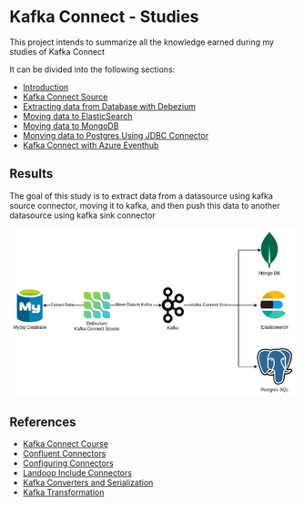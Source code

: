 # Kafka Connect - Studies

This project intends to summarize all the knowledge earned during my studies of Kafka Connect

It can be divided into the following sections:

- [Introduction](./00-Introduction.md)
- [Kafka Connect Source](./01-KafkaConnectSource.md)
- [Extracting data from Database with Debezium](./02-KafkaConnectSourceDebezium.md)
- [Moving data to ElasticSearch](./03-KafkaConnectSinkElasticsearch.md)
- [Moving data to MongoDB](./04-KafkaConnectSinkMongoDB.md)
- [Monving data to Postgres Using JDBC Connector](/05-KafkaConnectSinkJDBC.md)
- [Kafka Connect with Azure Eventhub](./06-KafkaConnectAzureEventhub.md)

## Results
The goal of this study is to extract data from a datasource using kafka source connector, moving it to kafka, and then push this data to another datasource using kafka sink connector

![Goal](./artifacts/pictures/00-Goal.png)


## References

- [Kafka Connect Course](https://www.udemy.com/course/kafka-connect)
- [Confluent Connectors](https://www.confluent.io/hub/)
- [Configuring Connectors](https://kafka.apache.org/documentation.html#connect_configuring)
- [Landoop Include Connectors](https://github.com/lensesio/fast-data-dev#enable-additional-connectors)
- [Kafka Converters and Serialization](https://www.confluent.io/blog/kafka-connect-deep-dive-converters-serialization-explained/#json-schemas)
- [Kafka Transformation](https://www.confluent.io/blog/kafka-connect-single-message-transformation-tutorial-with-examples/)
